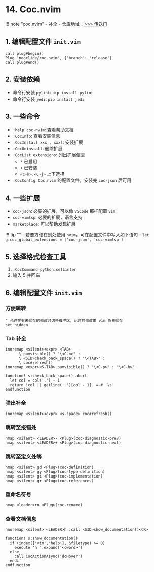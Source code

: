 # 14. Coc.nvim

!!! note "coc.nvim"
    - 补全
    - 仓库地址：<a href="https://github.com/neoclide/coc.nvim" target="_blank">>>> 传送门</a>

## 1. 编辑配置文件 `init.vim`

```
call plug#begin()
Plug 'neoclide/coc.nvim', {'branch': 'release'}
call plug#end()
```

## 2. 安装依赖

- 命令行安装 `pylint`: `pip install pylint`
- 命令行安装 `jedi`: `pip install jedi`

## 3. 一些命令

- `:help coc-nvim`: 查看帮助文档
- `:CocInfo`: 查看安装信息
- `:CocInstall xxx[, xxx]`: 安装扩展
- `:CocUninstall`: 删除扩展
- `:CocList extensions`: 列出扩展信息
    - `*` 已启用
    - `+` 已安装
    - `<C-k>`, `<C-j>` 上下选择
- `:CocConfig`: `Coc.nvim` 的配置文件，安装完 `coc-json` 后可用

## 4. 一些扩展

- `coc-json`: 必要的扩展，可以像 `VSCode` 那样配置 `vim`
- `coc-vimlsp`: 必要的扩展，语言支持
- `marketplace`: 可以帮助发现扩展

!!! tip ""
    - 若要方便在别处使用 `nvim`，可在配置文件中写入如下语句
    - `let g:coc_global_extensions = ['coc-json', 'coc-vimlsp']`

## 5. 选择格式检查工具

1. `:CocCommand python.setLinter`
2. 输入 5 并回车

## 6. 编辑配置文件 `init.vim`

### 方便跳转

```
" 允许在有未保存的修改时切换缓冲区，此时的修改由 vim 负责保存
set hidden
```

### Tab 补全

```
inoremap <silent><expr> <TAB>
      \ pumvisible() ? "\<C-n>" :
      \ <SID>check_back_space() ? "\<TAB>" :
      \ coc#refresh()
inoremap <expr><S-TAB> pumvisible() ? "\<C-p>" : "\<C-h>"

function! s:check_back_space() abort
  let col = col('.') - 1
  return !col || getline('.')[col - 1]  =~# '\s'
endfunction
```

### 弹出补全

`inoremap <silent><expr> <s-space> coc#refresh()`

### 跳转至报错处

```
nmap <silent> <LEADER>- <Plug>(coc-diagnostic-prev)
nmap <silent> <LEADER>+ <Plug>(coc-diagnostic-next)
```

### 跳转至定义处等

```
nmap <silent> gd <Plug>(coc-definition)
nmap <silent> gy <Plug>(coc-type-definition)
nmap <silent> gi <Plug>(coc-implementation)
nmap <silent> gr <Plug>(coc-references)
```

### 重命名符号

`nmap <leader>rn <Plug>(coc-rename)`

### 查看文档信息

```
nnoremap <silent> <LEADER>h :call <SID>show_documentation()<CR>

function! s:show_documentation()
  if (index(['vim','help'], &filetype) >= 0)
    execute 'h '.expand('<cword>')
  else
    call CocActionAsync('doHover')
  endif
endfunction
```
